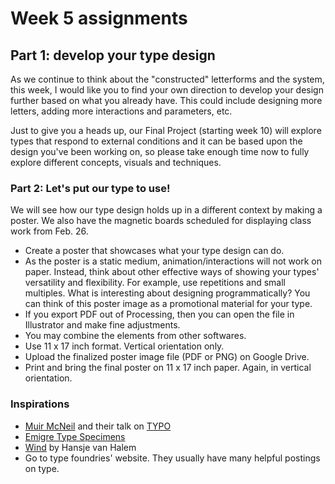 # Week 5 assignments

## Part 1: develop your type design

As we continue to think about the "constructed" letterforms and the system, this week, I would like you to find your own direction to develop your design further based on what you already have. This could include designing more letters, adding more interactions and parameters, etc.

Just to give you a heads up, our Final Project (starting week 10) will explore types that respond to external conditions and it can be based upon the design you've been working on, so please take enough time now to fully explore different concepts, visuals and techniques.

### Part 2: Let's put our type to use!

We will see how our type design holds up in a different context by making a poster. We also have the magnetic boards scheduled for displaying class work from Feb. 26.

- Create a poster that showcases what your type design can do.
- As the poster is a static medium, animation/interactions will not work on paper. Instead, think about other effective ways of showing your types' versatility and flexibility. For example, use repetitions and small multiples. What is interesting about designing programmatically? You can think of this poster image as a promotional material for your type.
- If you export PDF out of Processing, then you can open the file in Illustrator and make fine adjustments.
- You may combine the elements from other softwares.
- Use 11 x 17 inch format. Vertical orientation only.
- Upload the finalized poster image file (PDF or PNG) on Google Drive.
- Print and bring the final poster on 11 x 17 inch paper. Again, in vertical orientation.

### Inspirations
- [Muir McNeil](http://www.muirmcneil.com) and their talk on [TYPO](http://www.typotalks.com/videos/muir-mcneil-2/)
- [Emigre Type Specimens](https://www.emigre.com/TypeSpecimens)
- [Wind](https://www.typotheque.com/blog/wind_a_layered_typeface_for_optical_illusions) by Hansje van Halem
- Go to type foundries' website. They usually have many helpful postings on type.



